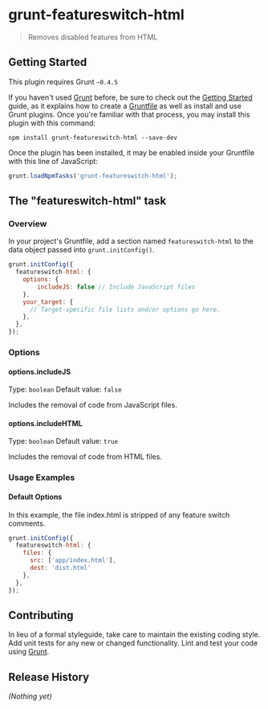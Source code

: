 # grunt-featureswitch-html

> Removes disabled features from HTML

## Getting Started
This plugin requires Grunt `~0.4.5`

If you haven't used [Grunt](http://gruntjs.com/) before, be sure to check out the [Getting Started](http://gruntjs.com/getting-started) guide, as it explains how to create a [Gruntfile](http://gruntjs.com/sample-gruntfile) as well as install and use Grunt plugins. Once you're familiar with that process, you may install this plugin with this command:

```shell
npm install grunt-featureswitch-html --save-dev
```

Once the plugin has been installed, it may be enabled inside your Gruntfile with this line of JavaScript:

```js
grunt.loadNpmTasks('grunt-featureswitch-html');
```

## The "featureswitch-html" task

### Overview
In your project's Gruntfile, add a section named `featureswitch-html` to the data object passed into `grunt.initConfig()`.

```js
grunt.initConfig({
  featureswitch-html: {
    options: {
        includeJS: false // Include JavaScript files
    },
    your_target: {
      // Target-specific file lists and/or options go here.
    },
  },
});
```

### Options

#### options.includeJS
Type: `boolean`
Default value: `false`

Includes the removal of code from JavaScript files.

#### options.includeHTML
Type: `boolean`
Default value: `true`

Includes the removal of code from HTML files.

### Usage Examples

#### Default Options
In this example, the file index.html is stripped of any feature switch comments.

```js
grunt.initConfig({
  featureswitch-html: {
    files: {
      src: ['app/index.html'],
      dest: 'dist.html'
    },
  },
});
```

## Contributing
In lieu of a formal styleguide, take care to maintain the existing coding style. Add unit tests for any new or changed functionality. Lint and test your code using [Grunt](http://gruntjs.com/).

## Release History
_(Nothing yet)_
